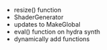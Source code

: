 - resize() function
- ShaderGenerator
- updates to MakeGlobal
- eval() function on hydra synth
- dynamically add functions
